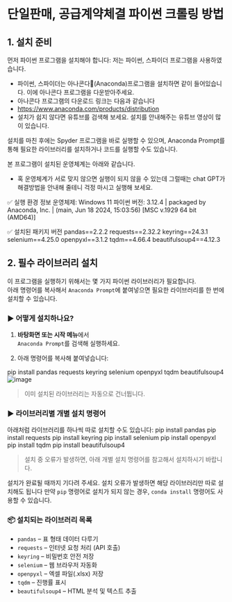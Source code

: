 # 단일판매, 공급계약체결 파이썬 크롤링 방법

## 1. 설치 준비

먼저 파이썬 프로그램을 설치해야 합니다: 저는 파이썬, 스파이더 프로그램을 사용하였습니다. 

- 파이썬, 스파이더는 아나콘다🐍(Anaconda)프로그램을 설치하면 같이 들어있습니다. 이에 아나콘다 프로그램을 다운받아주세요.
- 아나콘다 프로그램의 다운로드 링크는 다음과 같습니다
- https://www.anaconda.com/products/distribution
- 설치가 쉽지 않다면 유튜브를 검색해 보세요. 설치를 안내해주는 유튜브 영상이 많이 있습니다. 

설치를 마친 후에는 Spyder 프로그램을 바로 실행할 수 있으며, Anaconda Prompt를 통해 필요한 라이브러리를 설치하거나 코드를 실행할 수도 있습니다.

본 프로그램이 설치된 운영체계는 아래와 같습니다.
- 혹 운영체계가 서로 맞지 않으면 실행이 되지 않을 수 있는데 그럴때는 chat GPT가 해결방법을 안내해 줄테니 걱정 마시고 실행해 보세요.

✅ 실행 환경 정보
운영체제: Windows 11
파이썬 버전: 3.12.4 | packaged by Anaconda, Inc. | (main, Jun 18 2024, 15:03:56) [MSC v.1929 64 bit (AMD64)]

✅ 설치된 패키지 버전
pandas==2.2.2
requests==2.32.2
keyring==24.3.1
selenium==4.25.0
openpyxl==3.1.2
tqdm==4.66.4
beautifulsoup4==4.12.3


## 2. 필수 라이브러리 설치

이 프로그램을 실행하기 위해서는 몇 가지 파이썬 라이브러리가 필요합니다.  
아래 명령어를 복사해서 `Anaconda Prompt`에 붙여넣으면 필요한 라이브러리를 한 번에 설치할 수 있습니다.

### ▶ 어떻게 설치하나요?

1. **바탕화면 또는 시작 메뉴**에서  
   `Anaconda Prompt`를 검색해 실행하세요.

2. 아래 명령어를 복사해 붙여넣습니다:

pip install pandas requests keyring selenium openpyxl tqdm beautifulsoup4
![image](https://github.com/user-attachments/assets/d8b19f35-1406-40c9-a46e-d7dc4163c252)

> 이미 설치된 라이브러리는 자동으로 건너뜁니다.

### ▶ 라이브러리별 개별 설치 명령어

아래처럼 라이브러리를 하나씩 따로 설치할 수도 있습니다:
pip install pandas pip install requests pip install keyring pip install selenium pip install openpyxl pip install tqdm pip install beautifulsoup4
> 설치 중 오류가 발생하면, 아래 개별 설치 명령어를 참고해서 설치하시기 바랍니다.

설치가 완료될 때까지 기다려 주세요. 
설치 오류가 발생하면 해당 라이브러리만 따로 설치해도 됩니다
만약 `pip` 명령어로 설치가 되지 않는 경우, `conda install` 명령어도 사용할 수 있습니다.

### 📦 설치되는 라이브러리 목록

- `pandas` – 표 형태 데이터 다루기
- `requests` – 인터넷 요청 처리 (API 호출)
- `keyring` – 비밀번호 안전 저장
- `selenium` – 웹 브라우저 자동화
- `openpyxl` – 엑셀 파일(.xlsx) 저장
- `tqdm` – 진행률 표시
- `beautifulsoup4` – HTML 분석 및 텍스트 추출


